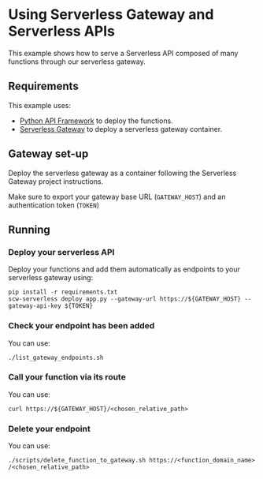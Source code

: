 # Using Serverless Gateway and Serverless APIs

This example shows how to serve a Serverless API composed of many functions through our serverless gateway.

## Requirements

This example uses:
* [Python API Framework](https://github.com/scaleway/serverless-api-project) to deploy the functions.
* [Serverless Gateway](https://github.com/scaleway/serverless-gateway) to deploy a serverless gateway container.

## Gateway set-up

Deploy the serverless gateway as a container following the Serverless Gateway project instructions.

Make sure to export your gateway base URL (`GATEWAY_HOST`) and an authentication token (`TOKEN`)

## Running 

### Deploy your serverless API

Deploy your functions and add them automatically as endpoints to your serverless gateway using:

```
pip install -r requirements.txt
scw-serverless deploy app.py --gateway-url https://${GATEWAY_HOST} --gateway-api-key ${TOKEN}
```

### Check your endpoint has been added

You can use:
```
./list_gateway_endpoints.sh
```

### Call your function via its route

You can use:
```
curl https://${GATEWAY_HOST}/<chosen_relative_path>
```

### Delete your endpoint

You can use:
```
./scripts/delete_function_to_gateway.sh https://<function_domain_name> /<chosen_relative_path>
```

